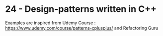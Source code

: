 # 24 - Design-patterns written in C++ 

Examples are inspired from Udemy Course : https://www.udemy.com/course/patterns-cplusplus/ and Refactoring Guru

 
